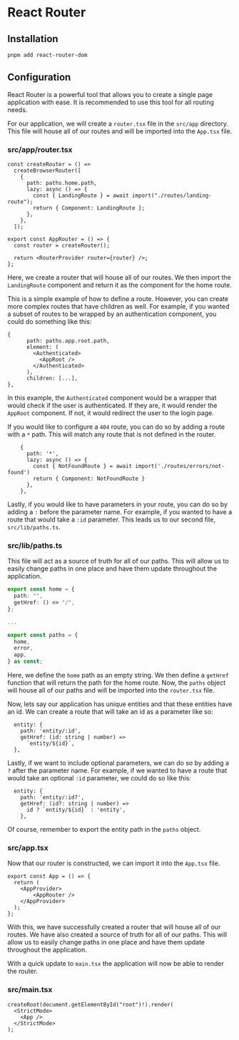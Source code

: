 # React Router

## Installation

```bash
pnpm add react-router-dom
```

## Configuration

React Router is a powerful tool that allows you to create a single page application with ease. It is recommended to use this tool for all routing needs. 

For our application, we will create a `router.tsx` file in the `src/app` directory. This file will house all of our routes and will be imported into the `App.tsx` file.

### src/app/router.tsx

```tsx
const createRouter = () =>
  createBrowserRouter([
    {
      path: paths.home.path,
      lazy: async () => {
        const { LandingRoute } = await import("./routes/landing-route");
        return { Component: LandingRoute };
      },
    },
  ]);

export const AppRouter = () => {
  const router = createRouter();

  return <RouterProvider router={router} />;
};
```

Here, we create a router that will house all of our routes. We then import the `LandingRoute` component and return it as the component for the home route.

This is a simple example of how to define a route. However, you can create more complex routes that have children as well. For example, if you wanted a subset of routes to be wrapped by an authentication component, you could do something like this:

```tsx
{
      path: paths.app.root.path,
      element: (
        <Authenticated>
          <AppRoot />
        </Authenticated>
      ),
      children: [...],
},
```

In this example, the `Authenticated` component would be a wrapper that would check if the user is authenticated. If they are, it would render the `AppRoot` component. If not, it would redirect the user to the login page.

If you would like to configure a `404` route, you can do so by adding a route with a `*` path. This will match any route that is not defined in the router.

```tsx
    {
      path: '*',
      lazy: async () => {
        const { NotFoundRoute } = await import('./routes/errors/not-found')
        return { Component: NotFoundRoute }
      },
    },
```

Lastly, if you would like to have parameters in your route, you can do so by adding a `:` before the parameter name. For example, if you wanted to have a route that would take a `:id` parameter. This leads us to our second file, `src/lib/paths.ts`.

### src/lib/paths.ts

This file will act as a source of truth for all of our paths. This will allow us to easily change paths in one place and have them update throughout the application.

```ts
export const home = {
  path: "",
  getHref: () => "/",
};

...

export const paths = {
  home,
  error,
  app,
} as const;
```

Here, we define the `home` path as an empty string. We then define a `getHref` function that will return the path for the home route. Now, the `paths` object will house all of our paths and will be imported into the `router.tsx` file.

Now, lets say our application has unique entities and that these entities have an id. We can create a route that will take an id as a parameter like so:

```tsx
  entity: {
    path: 'entity/:id',
    getHref: (id: string | number) =>
      `entity/${id}`,
  },
```

Lastly, if we want to include optional parameters, we can do so by adding a `?` after the parameter name. For example, if we wanted to have a route that would take an optional `:id` parameter, we could do so like this:

```tsx
  entity: {
    path: 'entity/:id?',
    getHref: (id?: string | number) =>
      id ? `entity/${id}` : 'entity',
    },
```

Of course, remember to export the entity path in the `paths` object.

### src/app.tsx

Now that our router is constructed, we can import it into the `App.tsx` file.

```tsx
export const App = () => {
  return (
    <AppProvider>
        <AppRouter />
    </AppProvider>
  );
};
```

With this, we have successfully created a router that will house all of our routes. We have also created a source of truth for all of our paths. This will allow us to easily change paths in one place and have them update throughout the application.

With a quick update to `main.tsx` the application will now be able to render the router.

### src/main.tsx

```tsx
createRoot(document.getElementById("root")!).render(
  <StrictMode>
    <App />
  </StrictMode>
);
```

